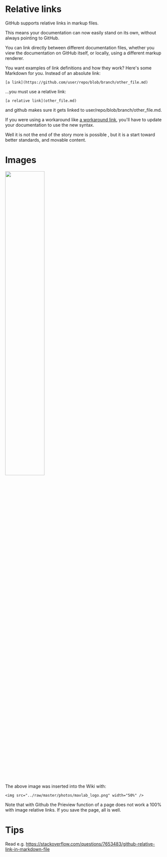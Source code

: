 # Relative links

GitHub supports relative links in markup files. 

This means your documentation can now easily stand on its own, without always pointing to GitHub.

You can link directly between different documentation files, whether you view the documentation on GitHub itself, or locally, using a different markup renderer.

You want examples of link definitions and how they work? Here's some Markdown for you.
Instead of an absolute link:

    [a link](https://github.com/user/repo/blob/branch/other_file.md)

…you must use a relative link:

    [a relative link](other_file.md)

and github makes sure it gets linked to user/repo/blob/branch/other_file.md.

If you were using a workaround like [a workaround link](repo/blob/master/other_file.md), you'll have to update your documentation to use the new syntax.

Well it is not the end of the story more is possible , but it is a start toward better standards, and movable content.

# Images

<img src="../raw/master/photos/mavlab_logo.png" width="50%" />

The above image was inserted into the Wiki with:

  `<img src="../raw/master/photos/mavlab_logo.png" width="50%" />`

Note that with Github the Prieview function of a page does not work a 100% with image relative links. If you save the page, all is well.

# Tips
Read e.g.  https://stackoverflow.com/questions/7653483/github-relative-link-in-markdown-file
